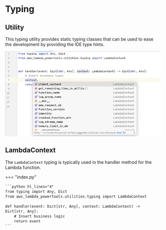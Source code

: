 # Typing
## Utility


This typing utility provides static typing classes that can be used to ease the development by providing the IDE type hints.

![Utilities Typing](../media/utilities_typing.png)

## LambdaContext

The `LambdaContext` typing is typically used in the handler method for the Lambda function.

=== "index.py"

    ```python hl_lines="4"
    from typing import Any, Dict
    from aws_lambda_powertools.utilities.typing import LambdaContext

    def handler(event: Dict[str, Any], context: LambdaContext) -> Dict[str, Any]:
        # Insert business logic
        return event
    ```
